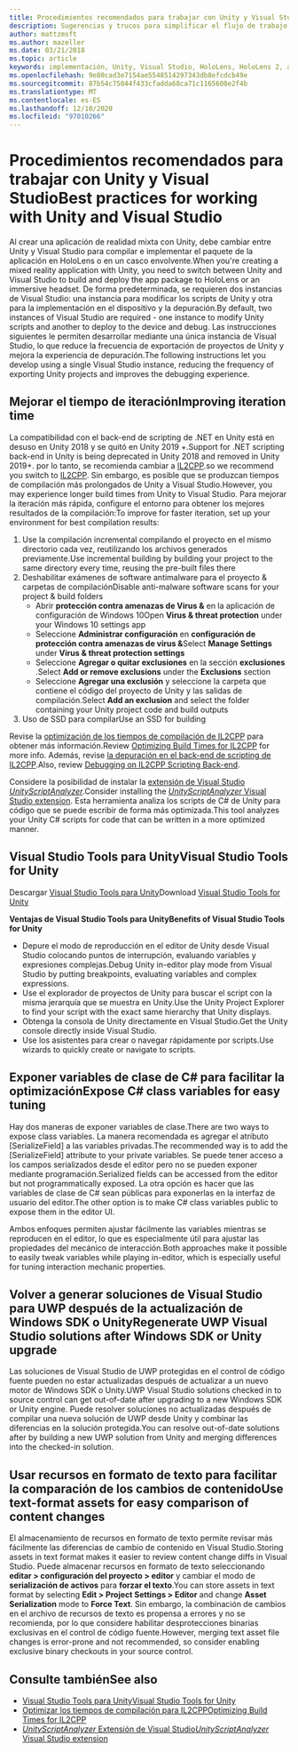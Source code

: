 ```yaml
---
title: Procedimientos recomendados para trabajar con Unity y Visual Studio
description: Sugerencias y trucos para simplificar el flujo de trabajo de creación de una aplicación de realidad mixta con Unity y Visual Studio.
author: mattzmsft
ms.author: mazeller
ms.date: 03/21/2018
ms.topic: article
keywords: implementación, Unity, Visual Studio, HoloLens, HoloLens 2, auriculares envolvente, procedimientos recomendados, auriculares de realidad mixta, auriculares de realidad mixta de Windows, auriculares de realidad virtual, UWP, Visual Studio Tools, Windows SDK
ms.openlocfilehash: 9e80cad3e7154ae5548514297343db8efcdcb49e
ms.sourcegitcommit: 87b54c75044f433cfadda68ca71c1165608e2f4b
ms.translationtype: MT
ms.contentlocale: es-ES
ms.lasthandoff: 12/10/2020
ms.locfileid: "97010266"
---
```

# <a name="best-practices-for-working-with-unity-and-visual-studio"></a><span data-ttu-id="379be-104">Procedimientos recomendados para trabajar con Unity y Visual Studio</span><span class="sxs-lookup"><span data-stu-id="379be-104">Best practices for working with Unity and Visual Studio</span></span>

<span data-ttu-id="379be-105">Al crear una aplicación de realidad mixta con Unity, debe cambiar entre Unity y Visual Studio para compilar e implementar el paquete de la aplicación en HoloLens o en un casco envolvente.</span><span class="sxs-lookup"><span data-stu-id="379be-105">When you're creating a mixed reality application with Unity, you need to switch between Unity and Visual Studio to build and deploy the app package to HoloLens or an immersive headset.</span></span> <span data-ttu-id="379be-106">De forma predeterminada, se requieren dos instancias de Visual Studio: una instancia para modificar los scripts de Unity y otra para la implementación en el dispositivo y la depuración.</span><span class="sxs-lookup"><span data-stu-id="379be-106">By default, two instances of Visual Studio are required - one instance to modify Unity scripts and another to deploy to the device and debug.</span></span> <span data-ttu-id="379be-107">Las instrucciones siguientes le permiten desarrollar mediante una única instancia de Visual Studio, lo que reduce la frecuencia de exportación de proyectos de Unity y mejora la experiencia de depuración.</span><span class="sxs-lookup"><span data-stu-id="379be-107">The following instructions let you develop using a single Visual Studio instance, reducing the frequency of exporting Unity projects and improves the debugging experience.</span></span>

## <a name="improving-iteration-time"></a><span data-ttu-id="379be-108">Mejorar el tiempo de iteración</span><span class="sxs-lookup"><span data-stu-id="379be-108">Improving iteration time</span></span>

<span data-ttu-id="379be-109">La compatibilidad con el back-end de scripting de .NET en Unity está en desuso en Unity 2018 y se quitó en Unity 2019 +.</span><span class="sxs-lookup"><span data-stu-id="379be-109">Support for .NET scripting back-end in Unity is being deprecated in Unity 2018 and removed in Unity 2019+.</span></span> <span data-ttu-id="379be-110">por lo tanto, se recomienda cambiar a [IL2CPP](https://docs.unity3d.com/Manual/IL2CPP.html).</span><span class="sxs-lookup"><span data-stu-id="379be-110">so we recommend you switch to [IL2CPP](https://docs.unity3d.com/Manual/IL2CPP.html).</span></span> <span data-ttu-id="379be-111">Sin embargo, es posible que se produzcan tiempos de compilación más prolongados de Unity a Visual Studio.</span><span class="sxs-lookup"><span data-stu-id="379be-111">However, you may experience longer build times from Unity to Visual Studio.</span></span> <span data-ttu-id="379be-112">Para mejorar la iteración más rápida, configure el entorno para obtener los mejores resultados de la compilación:</span><span class="sxs-lookup"><span data-stu-id="379be-112">To improve for faster iteration, set up your environment for best compilation results:</span></span>

1) <span data-ttu-id="379be-113">Use la compilación incremental compilando el proyecto en el mismo directorio cada vez, reutilizando los archivos generados previamente.</span><span class="sxs-lookup"><span data-stu-id="379be-113">Use incremental building by building your project to the same directory every time, reusing the pre-built files there</span></span>
2) <span data-ttu-id="379be-114">Deshabilitar exámenes de software antimalware para el proyecto & carpetas de compilación</span><span class="sxs-lookup"><span data-stu-id="379be-114">Disable anti-malware software scans for your project & build folders</span></span>
   - <span data-ttu-id="379be-115">Abrir **protección contra amenazas de Virus &** en la aplicación de configuración de Windows 10</span><span class="sxs-lookup"><span data-stu-id="379be-115">Open **Virus & threat protection** under your Windows 10 settings app</span></span>
   - <span data-ttu-id="379be-116">Seleccione **Administrar configuración** en **configuración de protección contra amenazas de virus &**</span><span class="sxs-lookup"><span data-stu-id="379be-116">Select **Manage Settings** under **Virus & threat protection settings**</span></span>
   - <span data-ttu-id="379be-117">Seleccione **Agregar o quitar exclusiones** en la sección **exclusiones** .</span><span class="sxs-lookup"><span data-stu-id="379be-117">Select **Add or remove exclusions** under the **Exclusions** section</span></span>
   - <span data-ttu-id="379be-118">Seleccione **Agregar una exclusión** y seleccione la carpeta que contiene el código del proyecto de Unity y las salidas de compilación.</span><span class="sxs-lookup"><span data-stu-id="379be-118">Select **Add an exclusion** and select the folder containing your Unity project code and build outputs</span></span>
3) <span data-ttu-id="379be-119">Uso de SSD para compilar</span><span class="sxs-lookup"><span data-stu-id="379be-119">Use an SSD for building</span></span>

<span data-ttu-id="379be-120">Revise la [optimización de los tiempos de compilación de IL2CPP](https://docs.unity3d.com/Manual/IL2CPP-OptimizingBuildTimes.html) para obtener más información.</span><span class="sxs-lookup"><span data-stu-id="379be-120">Review [Optimizing Build Times for IL2CPP](https://docs.unity3d.com/Manual/IL2CPP-OptimizingBuildTimes.html) for more info.</span></span> <span data-ttu-id="379be-121">Además, revise [la depuración en el back-end de scripting de IL2CPP](https://docs.unity3d.com/Manual/windowsstore-debugging-il2cpp.html).</span><span class="sxs-lookup"><span data-stu-id="379be-121">Also, review [Debugging on IL2CPP Scripting Back-end](https://docs.unity3d.com/Manual/windowsstore-debugging-il2cpp.html).</span></span>

<span data-ttu-id="379be-122">Considere la posibilidad de instalar la [extensión de Visual Studio *UnityScriptAnalyzer*](https://github.com/Microsoft/MixedRealityCompanionKit/tree/master/UnityScriptAnalyzer).</span><span class="sxs-lookup"><span data-stu-id="379be-122">Consider installing the [*UnityScriptAnalyzer* Visual Studio extension](https://github.com/Microsoft/MixedRealityCompanionKit/tree/master/UnityScriptAnalyzer).</span></span> <span data-ttu-id="379be-123">Esta herramienta analiza los scripts de C# de Unity para código que se puede escribir de forma más optimizada.</span><span class="sxs-lookup"><span data-stu-id="379be-123">This tool analyzes your Unity C# scripts for code that can be written in a more optimized manner.</span></span>

## <a name="visual-studio-tools-for-unity"></a><span data-ttu-id="379be-124">Visual Studio Tools para Unity</span><span class="sxs-lookup"><span data-stu-id="379be-124">Visual Studio Tools for Unity</span></span>

<span data-ttu-id="379be-125">Descargar [Visual Studio Tools para Unity](https://docs.microsoft.com/visualstudio/cross-platform/getting-started-with-visual-studio-tools-for-unity)</span><span class="sxs-lookup"><span data-stu-id="379be-125">Download [Visual Studio Tools for Unity](https://docs.microsoft.com/visualstudio/cross-platform/getting-started-with-visual-studio-tools-for-unity)</span></span>

<span data-ttu-id="379be-126">**Ventajas de Visual Studio Tools para Unity**</span><span class="sxs-lookup"><span data-stu-id="379be-126">**Benefits of Visual Studio Tools for Unity**</span></span>
* <span data-ttu-id="379be-127">Depure el modo de reproducción en el editor de Unity desde Visual Studio colocando puntos de interrupción, evaluando variables y expresiones complejas.</span><span class="sxs-lookup"><span data-stu-id="379be-127">Debug Unity in-editor play mode from Visual Studio by putting breakpoints, evaluating variables and complex expressions.</span></span>
* <span data-ttu-id="379be-128">Use el explorador de proyectos de Unity para buscar el script con la misma jerarquía que se muestra en Unity.</span><span class="sxs-lookup"><span data-stu-id="379be-128">Use the Unity Project Explorer to find your script with the exact same hierarchy that Unity displays.</span></span>
* <span data-ttu-id="379be-129">Obtenga la consola de Unity directamente en Visual Studio.</span><span class="sxs-lookup"><span data-stu-id="379be-129">Get the Unity console directly inside Visual Studio.</span></span>
* <span data-ttu-id="379be-130">Use los asistentes para crear o navegar rápidamente por scripts.</span><span class="sxs-lookup"><span data-stu-id="379be-130">Use wizards to quickly create or navigate to scripts.</span></span>

## <a name="expose-c-class-variables-for-easy-tuning"></a><span data-ttu-id="379be-131">Exponer variables de clase de C# para facilitar la optimización</span><span class="sxs-lookup"><span data-stu-id="379be-131">Expose C# class variables for easy tuning</span></span>

<span data-ttu-id="379be-132">Hay dos maneras de exponer variables de clase.</span><span class="sxs-lookup"><span data-stu-id="379be-132">There are two ways to expose class variables.</span></span> <span data-ttu-id="379be-133">La manera recomendada es agregar el atributo [SerializeField] a las variables privadas.</span><span class="sxs-lookup"><span data-stu-id="379be-133">The recommended way is to add the [SerializeField] attribute to your private variables.</span></span> <span data-ttu-id="379be-134">Se puede tener acceso a los campos serializados desde el editor pero no se pueden exponer mediante programación.</span><span class="sxs-lookup"><span data-stu-id="379be-134">Serialized fields can be accessed from the editor but not programmatically exposed.</span></span>  <span data-ttu-id="379be-135">La otra opción es hacer que las variables de clase de C# sean públicas para exponerlas en la interfaz de usuario del editor.</span><span class="sxs-lookup"><span data-stu-id="379be-135">The other option is to make C# class variables public to expose them in the editor UI.</span></span> 

<span data-ttu-id="379be-136">Ambos enfoques permiten ajustar fácilmente las variables mientras se reproducen en el editor, lo que es especialmente útil para ajustar las propiedades del mecánico de interacción.</span><span class="sxs-lookup"><span data-stu-id="379be-136">Both approaches make it possible to easily tweak variables while playing in-editor, which is especially useful for tuning interaction mechanic properties.</span></span>

## <a name="regenerate-uwp-visual-studio-solutions-after-windows-sdk-or-unity-upgrade"></a><span data-ttu-id="379be-137">Volver a generar soluciones de Visual Studio para UWP después de la actualización de Windows SDK o Unity</span><span class="sxs-lookup"><span data-stu-id="379be-137">Regenerate UWP Visual Studio solutions after Windows SDK or Unity upgrade</span></span>

<span data-ttu-id="379be-138">Las soluciones de Visual Studio de UWP protegidas en el control de código fuente pueden no estar actualizadas después de actualizar a un nuevo motor de Windows SDK o Unity.</span><span class="sxs-lookup"><span data-stu-id="379be-138">UWP Visual Studio solutions checked in to source control can get out-of-date after upgrading to a new Windows SDK or Unity engine.</span></span> <span data-ttu-id="379be-139">Puede resolver soluciones no actualizadas después de compilar una nueva solución de UWP desde Unity y combinar las diferencias en la solución protegida.</span><span class="sxs-lookup"><span data-stu-id="379be-139">You can resolve out-of-date solutions after by building a new UWP solution from Unity and merging differences into the checked-in solution.</span></span>

## <a name="use-text-format-assets-for-easy-comparison-of-content-changes"></a><span data-ttu-id="379be-140">Usar recursos en formato de texto para facilitar la comparación de los cambios de contenido</span><span class="sxs-lookup"><span data-stu-id="379be-140">Use text-format assets for easy comparison of content changes</span></span>

<span data-ttu-id="379be-141">El almacenamiento de recursos en formato de texto permite revisar más fácilmente las diferencias de cambio de contenido en Visual Studio.</span><span class="sxs-lookup"><span data-stu-id="379be-141">Storing assets in text format makes it easier to review content change diffs in Visual Studio.</span></span> <span data-ttu-id="379be-142">Puede almacenar recursos en formato de texto seleccionando **editar > configuración del proyecto > editor** y cambiar el modo de **serialización de activos** para **forzar el texto**.</span><span class="sxs-lookup"><span data-stu-id="379be-142">You can store assets in text format by selecting **Edit > Project Settings > Editor** and change **Asset Serialization** mode to **Force Text**.</span></span> <span data-ttu-id="379be-143">Sin embargo, la combinación de cambios en el archivo de recursos de texto es propensa a errores y no se recomienda, por lo que considere habilitar desprotecciones binarias exclusivas en el control de código fuente.</span><span class="sxs-lookup"><span data-stu-id="379be-143">However, merging text asset file changes is error-prone and not recommended, so consider enabling exclusive binary checkouts in your source control.</span></span>

## <a name="see-also"></a><span data-ttu-id="379be-144">Consulte también</span><span class="sxs-lookup"><span data-stu-id="379be-144">See also</span></span>
- [<span data-ttu-id="379be-145">Visual Studio Tools para Unity</span><span class="sxs-lookup"><span data-stu-id="379be-145">Visual Studio Tools for Unity</span></span>](https://visualstudiogallery.msdn.microsoft.com/8d26236e-4a64-4d64-8486-7df95156aba9)
- [<span data-ttu-id="379be-146">Optimizar los tiempos de compilación para IL2CPP</span><span class="sxs-lookup"><span data-stu-id="379be-146">Optimizing Build Times for IL2CPP</span></span>](https://docs.unity3d.com/Manual/IL2CPP-OptimizingBuildTimes.html)
- [<span data-ttu-id="379be-147">*UnityScriptAnalyzer* Extensión de Visual Studio</span><span class="sxs-lookup"><span data-stu-id="379be-147">*UnityScriptAnalyzer* Visual Studio extension</span></span>](https://github.com/Microsoft/MixedRealityCompanionKit/tree/master/UnityScriptAnalyzer)
